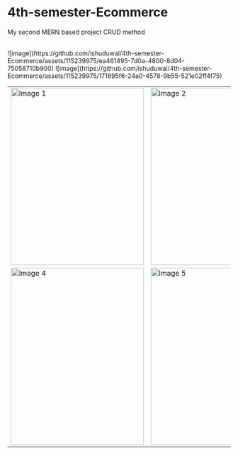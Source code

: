 # 4th-semester-Ecommerce
<p>My second MERN based project CRUD method</p><br>
![image](https://github.com/ishuduwal/4th-semester-Ecommerce/assets/115239975/ea461495-7d0a-4800-8d04-75058710b900)
![image](https://github.com/ishuduwal/4th-semester-Ecommerce/assets/115239975/171695f6-24a0-4578-9b55-521e02ff4f75)
<table>
  <tr>
    <td><img src="https://github.com/ishuduwal/4th-semester-Ecommerce/assets/115239975/f9104cbd-2de6-4d8e-82cb-6f8529c272db" alt="Image 1" width="300" height="400"></td>
    <td><img src="https://github.com/ishuduwal/4th-semester-Ecommerce/assets/115239975/5132cfcd-14c4-4148-b22f-2735facbd452" alt="Image 2" width="300" height="400"></td>
    <td><img src="https://github.com/ishuduwal/4th-semester-Ecommerce/assets/115239975/5b1dd603-70a3-47d0-9512-ab6586a3ace5" alt="Image 3" width="300" height="400"></td>
  </tr>
  <tr>
    <td><img src="https://github.com/ishuduwal/4th-semester-Ecommerce/assets/115239975/8b90ccab-b5ad-4beb-91ed-c551f56e2e2e" alt="Image 4" width="300" height="400"></td>
    <td><img src="https://github.com/ishuduwal/4th-semester-Ecommerce/assets/115239975/b8174c42-9cbe-4328-acb0-bc442ae093c9" alt="Image 5" width="300" height="400"></td>
    <td><img src="https://github.com/ishuduwal/4th-semester-Ecommerce/assets/115239975/81524486-c1d8-437a-aada-f61c4a82db4b" alt="Image 6" width="300" height="400"></td>
  </tr>
</table>


